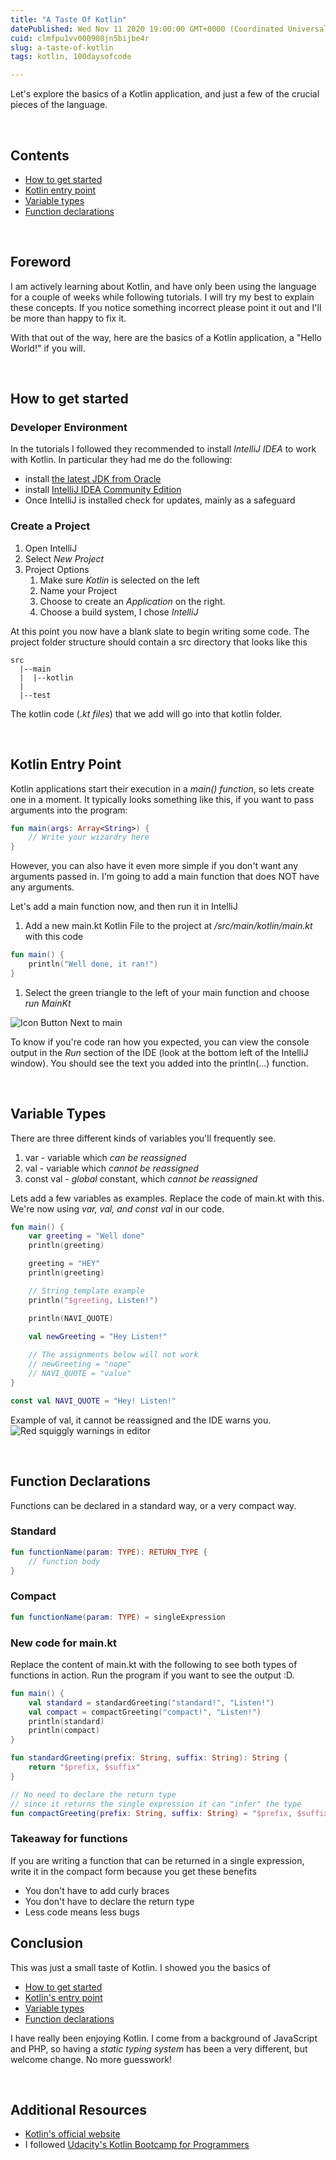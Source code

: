 ```yaml
---
title: "A Taste Of Kotlin"
datePublished: Wed Nov 11 2020 19:00:00 GMT+0000 (Coordinated Universal Time)
cuid: clmfpu1vv000908jn5bijbe4r
slug: a-taste-of-kotlin
tags: kotlin, 100daysofcode

---
```


Let's explore the basics of a Kotlin application, and just a few of the crucial pieces of the language.

&nbsp;
## Contents
- [How to get started](#how-to-get-started)
- [Kotlin entry point](#kotlin-entry-point)
- [Variable types](#variable-types)
- [Function declarations](#function-declarations)

&nbsp;
## Foreword

I am actively learning about Kotlin, and have only been using the language for a couple of weeks while following tutorials.  I will try my best to explain these concepts.  If you notice something incorrect please point it out and I'll be more than happy to fix it.

With that out of the way, here are the basics of a Kotlin application, a "Hello World!" if you will.

&nbsp;
## How to get started

### Developer Environment
In the tutorials I followed they recommended to install _IntelliJ IDEA_ to work with Kotlin. In particular they had me do the following:
- install [the latest JDK from Oracle](http://www.oracle.com/technetwork/java/javase/overview/index.html)
- install [IntelliJ IDEA Community Edition](https://www.jetbrains.com/idea/)
- Once IntelliJ is installed check for updates, mainly as a safeguard

### Create a Project
1. Open IntelliJ
1. Select _New Project_
1. Project Options
    1. Make sure _Kotlin_ is selected on the left
    1. Name your Project
    1. Choose to create an _Application_ on the right.
    1. Choose a build system, I chose _IntelliJ_

At this point you now have a blank slate to begin writing some code.  The project folder structure should contain a src directory that looks like this
```
src
  |--main
  |  |--kotlin
  |
  |--test
```

The kotlin code (_.kt files_) that we add will go into that kotlin folder.


&nbsp;
## Kotlin Entry Point
Kotlin applications start their execution in a _main() function_, so lets create one in a moment.  It typically looks something like this, if you want to pass arguments into the program:
```kotlin
fun main(args: Array<String>) {
    // Write your wizardry here
}
```

However, you can also have it even more simple if you don't want any arguments passed in.  I'm going to add a main function that does NOT have any arguments.

Let's add a main function now, and then run it in IntelliJ
1. Add a new main.kt Kotlin File to the project at _/src/main/kotlin/main.kt_ with this code
```kotlin
fun main() {
    println("Well done, it ran!")
}
```
1. Select the green triangle to the left of your main function and choose _run MainKt_

![Icon Button Next to main](/images/runKoltin.PNG)

To know if you're code ran how you expected, you can view the console output in the _Run_ section of the IDE (look at the bottom left of the IntelliJ window).  You should see the text you added into the println(...) function.

&nbsp;
## Variable Types

There are three different kinds of variables you'll frequently see.
1. var - variable which _can be reassigned_
1. val - variable which _cannot be reassigned_
1. const val - _global_ constant, which _cannot be reassigned_

Lets add a few variables as examples.  Replace the code of main.kt with this.  We're now using _var, val, and const val_ in our code.
```kotlin
fun main() {
    var greeting = "Well done"
    println(greeting)

    greeting = "HEY"
    println(greeting)

    // String template example
    println("$greeting, Listen!")

    println(NAVI_QUOTE)

    val newGreeting = "Hey Listen!"
    
    // The assignments below will not work
    // newGreeting = "nope"
    // NAVI_QUOTE = "value"
}

const val NAVI_QUOTE = "Hey! Listen!"
```

Example of val, it cannot be reassigned and the IDE warns you.
![Red squiggly warnings in editor](/images/valReassign.PNG)

&nbsp;
## Function Declarations

Functions can be declared in a standard way, or a very compact way.

### Standard
```kotlin
fun functionName(param: TYPE): RETURN_TYPE {
    // function body
}
```

### Compact
```kotlin
fun functionName(param: TYPE) = singleExpression
```

### New code for main.kt

Replace the content of main.kt with the following to see both types of functions in action. Run the program if you want to see the output :D.

```kotlin
fun main() {
    val standard = standardGreeting("standard!", "Listen!")
    val compact = compactGreeting("compact!", "Listen!")
    println(standard)
    println(compact)
}

fun standardGreeting(prefix: String, suffix: String): String {
    return "$prefix, $suffix"
}

// No need to declare the return type
// since it returns the single expression it can "infer" the type
fun compactGreeting(prefix: String, suffix: String) = "$prefix, $suffix"
```

### Takeaway for functions
If you are writing a function that can be returned in a single expression, write it in the compact form because you get these benefits
- You don't have to add curly braces
- You don't have to declare the return type
- Less code means less bugs

## Conclusion

This was just a small taste of Kotlin.  I showed you the basics of
- [How to get started](#how-to-get-started)
- [Kotlin's entry point](#kotlin-entry-point)
- [Variable types](#variable-types)
- [Function declarations](#function-declarations)

I have really been enjoying Kotlin.  I come from a background of JavaScript and PHP, so having a _static typing system_ has been a very different, but welcome change.  No more guesswork!

&nbsp;
## Additional Resources
- [Kotlin's official website](https://kotlinlang.org)
- I followed [Udacity's Kotlin Bootcamp for Programmers](https://www.udacity.com/course/kotlin-bootcamp-for-programmers--ud9011)